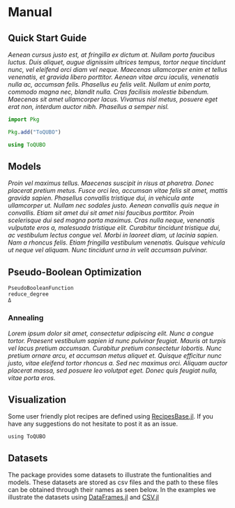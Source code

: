 # Manual

## Quick Start Guide

*Aenean cursus justo est, at fringilla ex dictum at. Nullam porta faucibus luctus. Duis aliquet, augue dignissim ultrices tempus, tortor neque tincidunt nunc, vel eleifend orci diam vel neque. Maecenas ullamcorper enim et tellus venenatis, et gravida libero porttitor. Aenean vitae arcu iaculis, venenatis nulla ac, accumsan felis. Phasellus eu felis velit. Nullam ut enim porta, commodo magna nec, blandit nulla. Cras facilisis molestie bibendum. Maecenas sit amet ullamcorper lacus. Vivamus nisl metus, posuere eget erat non, interdum auctor nibh. Phasellus a semper nisl.*

```julia
import Pkg

Pkg.add("ToQUBO")

using ToQUBO
```

## Models

*Proin vel maximus tellus. Maecenas suscipit in risus at pharetra. Donec placerat pretium metus. Fusce orci leo, accumsan vitae felis sit amet, mattis gravida sapien. Phasellus convallis tristique dui, in vehicula ante ullamcorper ut. Nullam nec sodales justo. Aenean convallis quis neque in convallis. Etiam sit amet dui sit amet nisi faucibus porttitor. Proin scelerisque dui sed magna porta maximus. Cras nulla neque, venenatis vulputate eros a, malesuada tristique elit. Curabitur tincidunt tristique dui, ac vestibulum lectus congue vel. Morbi in laoreet diam, ut lacinia sapien. Nam a rhoncus felis. Etiam fringilla vestibulum venenatis. Quisque vehicula ut neque vel aliquam. Nunc tincidunt urna in velit accumsan pulvinar.*

## Pseudo-Boolean Optimization

```@docs
PseudoBooleanFunction
reduce_degree
Δ 
```

### Annealing

*Lorem ipsum dolor sit amet, consectetur adipiscing elit. Nunc a congue tortor. Praesent vestibulum sapien id nunc pulvinar feugiat. Mauris at turpis vel lacus pretium accumsan. Curabitur pretium consectetur lobortis. Nunc pretium ornare arcu, et accumsan metus aliquet et. Quisque efficitur nunc justo, vitae eleifend tortor rhoncus a. Sed nec maximus orci. Aliquam auctor placerat massa, sed posuere leo volutpat eget. Donec quis feugiat nulla, vitae porta eros.*

## Visualization

Some user friendly plot recipes are defined using [RecipesBase.jl](https://github.com/JuliaPlots/RecipesBase.jl). If you have any suggestions do not hesitate to post it as an issue.

```@example
using ToQUBO
```

## Datasets

The package provides some datasets to illustrate the funtionalities and models. These datasets are stored as csv files and the path to these files can be obtained through their names as seen below. In the examples we illustrate the datasets using [DataFrames.jl](https://github.com/JuliaData/DataFrames.jl) and [CSV.jl](https://github.com/JuliaData/CSV.jl)